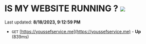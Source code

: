 # IS MY WEBSITE RUNNING ? [![](https://img.shields.io/static/v1?label=Sponsor&message=%E2%9D%A4&logo=GitHub&color=%23fe8e86)](https://github.com/sponsors/<username>)

Last updated: **8/18/2023, 9:12:59 PM**

- `GET` [https://youssefservice.me](https://youssefservice.me) - **Up** (839ms)
